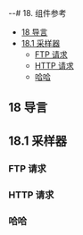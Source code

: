 

--# 18. 组件参考
<!-- TOC -->

- [18 导言](#18-导言)
- [18.1 采样器](#181-采样器)
    - [FTP 请求](#ftp-请求)
    - [HTTP 请求](#http-请求)
    - [哈哈](#哈哈)

<!-- /TOC -->

## 18 导言

## 18.1 采样器

### FTP 请求

### HTTP 请求

### 哈哈